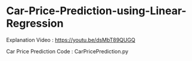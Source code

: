 # Car-Price-Prediction-using-Linear-Regression

Explanation Video : https://youtu.be/dsMbT89QUGQ

Car Price Prediction Code : CarPricePrediction.py
